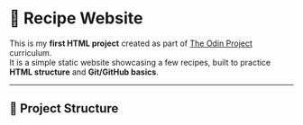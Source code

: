 # 🍳 Recipe Website

This is my **first HTML project** created as part of [The Odin Project](https://www.theodinproject.com/) curriculum.  
It is a simple static website showcasing a few recipes, built to practice **HTML structure** and **Git/GitHub basics**.

---

## 📂 Project Structure